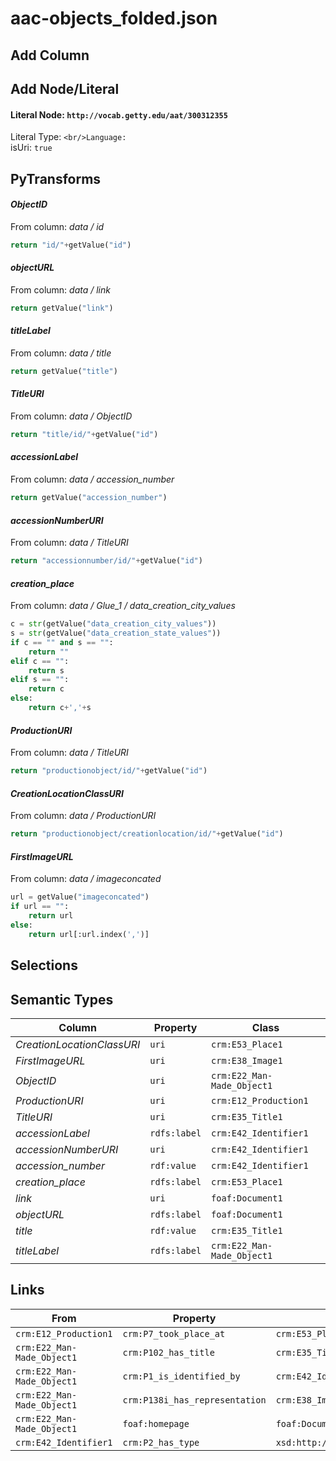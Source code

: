 # aac-objects_folded.json

## Add Column

## Add Node/Literal
#### Literal Node: `http://vocab.getty.edu/aat/300312355`
Literal Type: ``
<br/>Language: ``
<br/>isUri: `true`


## PyTransforms
#### _ObjectID_
From column: _data / id_
``` python
return "id/"+getValue("id")
```

#### _objectURL_
From column: _data / link_
``` python
return getValue("link")
```

#### _titleLabel_
From column: _data / title_
``` python
return getValue("title")
```

#### _TitleURI_
From column: _data / ObjectID_
``` python
return "title/id/"+getValue("id")
```

#### _accessionLabel_
From column: _data / accession_number_
``` python
return getValue("accession_number")
```

#### _accessionNumberURI_
From column: _data / TitleURI_
``` python
return "accessionnumber/id/"+getValue("id")
```

#### _creation_place_
From column: _data / Glue_1 / data_creation_city_values_
``` python
c = str(getValue("data_creation_city_values"))
s = str(getValue("data_creation_state_values"))
if c == "" and s == "":
    return ""
elif c == "":
    return s
elif s == "":
    return c
else:
    return c+','+s
```

#### _ProductionURI_
From column: _data / TitleURI_
``` python
return "productionobject/id/"+getValue("id")
```

#### _CreationLocationClassURI_
From column: _data / ProductionURI_
``` python
return "productionobject/creationlocation/id/"+getValue("id")
```

#### _FirstImageURL_
From column: _data / imageconcated_
``` python
url = getValue("imageconcated")
if url == "":
    return url
else:
    return url[:url.index(',')]
```


## Selections

## Semantic Types
| Column | Property | Class |
|  ----- | -------- | ----- |
| _CreationLocationClassURI_ | `uri` | `crm:E53_Place1`|
| _FirstImageURL_ | `uri` | `crm:E38_Image1`|
| _ObjectID_ | `uri` | `crm:E22_Man-Made_Object1`|
| _ProductionURI_ | `uri` | `crm:E12_Production1`|
| _TitleURI_ | `uri` | `crm:E35_Title1`|
| _accessionLabel_ | `rdfs:label` | `crm:E42_Identifier1`|
| _accessionNumberURI_ | `uri` | `crm:E42_Identifier1`|
| _accession_number_ | `rdf:value` | `crm:E42_Identifier1`|
| _creation_place_ | `rdfs:label` | `crm:E53_Place1`|
| _link_ | `uri` | `foaf:Document1`|
| _objectURL_ | `rdfs:label` | `foaf:Document1`|
| _title_ | `rdf:value` | `crm:E35_Title1`|
| _titleLabel_ | `rdfs:label` | `crm:E22_Man-Made_Object1`|


## Links
| From | Property | To |
|  --- | -------- | ---|
| `crm:E12_Production1` | `crm:P7_took_place_at` | `crm:E53_Place1`|
| `crm:E22_Man-Made_Object1` | `crm:P102_has_title` | `crm:E35_Title1`|
| `crm:E22_Man-Made_Object1` | `crm:P1_is_identified_by` | `crm:E42_Identifier1`|
| `crm:E22_Man-Made_Object1` | `crm:P138i_has_representation` | `crm:E38_Image1`|
| `crm:E22_Man-Made_Object1` | `foaf:homepage` | `foaf:Document1`|
| `crm:E42_Identifier1` | `crm:P2_has_type` | `xsd:http://vocab.getty.edu/aat/300312355`|
